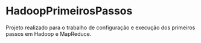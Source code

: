 HadoopPrimeirosPassos
=====================

Projeto realizado para o trabalho de configuração e execução dos primeiros passos em Hadoop e MapReduce.
